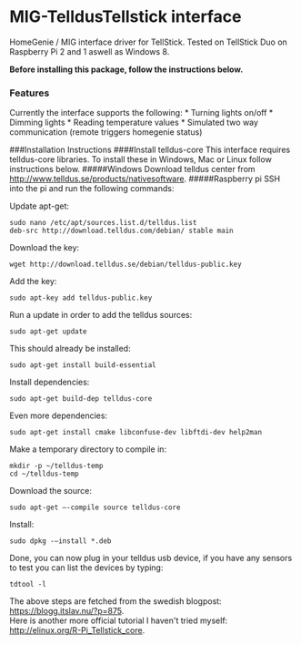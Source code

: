# MIG-TelldusTellstick interface

HomeGenie / MIG interface driver for TellStick. Tested on TellStick Duo on Raspberry Pi 2 and 1 aswell as Windows 8.

**Before installing this package, follow the instructions below.**

<h3>Features</h3>
Currently the interface supports the following:
* Turning lights on/off
* Dimming lights
* Reading temperature values
* Simulated two way communication (remote triggers homegenie status)

###Installation Instructions
####Install telldus-core
This interface requires telldus-core libraries. To install these in Windows, Mac or Linux follow instructions below.
#####Windows
Download telldus center from http://www.telldus.se/products/nativesoftware.
#####Raspberry pi
SSH into the pi and run the following commands:

Update apt-get:

    sudo nano /etc/apt/sources.list.d/telldus.list
    deb-src http://download.telldus.com/debian/ stable main
            
Download the key:

    wget http://download.telldus.se/debian/telldus-public.key 

Add the key:

    sudo apt-key add telldus-public.key

Run a update in order to add the telldus sources:

    sudo apt-get update

This should already be installed:

    sudo apt-get install build-essential

Install dependencies:

    sudo apt-get build-dep telldus-core

Even more dependencies:

    sudo apt-get install cmake libconfuse-dev libftdi-dev help2man
        
Make a temporary directory to compile in:

    mkdir -p ~/telldus-temp
    cd ~/telldus-temp
        
Download the source:

    sudo apt-get –-compile source telldus-core

Install: 

    sudo dpkg -–install *.deb
        
Done, you can now plug in your telldus usb device, if you have any sensors to test you can list the devices by typing:

    tdtool -l

The above steps are fetched from the swedish blogpost: https://blogg.itslav.nu/?p=875. <br /> Here is another more official tutorial I haven't tried myself: http://elinux.org/R-Pi_Tellstick_core.

